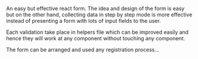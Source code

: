 An easy but effective react form. The idea and design of the form is easy but on the other hand, collecting data in step by step mode is more effective instead of presenting a form with lots of input fields to the user.

Each validation take place in helpers file which can be improved easily and hence they will work at any component without touching any component.

The form can be arranged and used any registration process...
